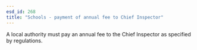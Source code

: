 ```yaml
---
esd_id: 268
title: "Schools - payment of annual fee to Chief Inspector"
---
```


A local authority must pay an annual fee to the Chief Inspector as specified by regulations.

